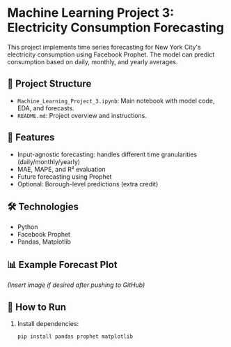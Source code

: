 # Machine Learning Project 3: Electricity Consumption Forecasting

This project implements time series forecasting for New York City's electricity consumption using Facebook Prophet. The model can predict consumption based on daily, monthly, and yearly averages.

## 📁 Project Structure

- `Machine_Learning_Project_3.ipynb`: Main notebook with model code, EDA, and forecasts.
- `README.md`: Project overview and instructions.

## 🔧 Features

- Input-agnostic forecasting: handles different time granularities (daily/monthly/yearly)
- MAE, MAPE, and R² evaluation
- Future forecasting using Prophet
- Optional: Borough-level predictions (extra credit)

## 🛠️ Technologies

- Python
- Facebook Prophet
- Pandas, Matplotlib

## 📊 Example Forecast Plot

*(Insert image if desired after pushing to GitHub)*

## 🚀 How to Run

1. Install dependencies:
   ```bash
   pip install pandas prophet matplotlib
